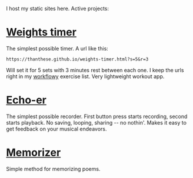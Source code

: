 I host my static sites here. Active projects:

# [Weights timer](https://thanthese.github.io/weights-timer.html)

The simplest possible timer. A url like this:

    https://thanthese.github.io/weights-timer.html?s=5&r=3

Will set it for 5 sets with 3 minutes rest between each one. I keep the urls
right in my [workflowy](https://workflowy.com) exercise list. Very lightweight
workout app.

# [Echo-er](https://thanthese.github.io/echo-er.html)

The simplest possible recorder. First button press starts recording, second
starts playback. No saving, looping, sharing -- no nothin'. Makes it easy to
get feedback on your musical endeavors.

# [Memorizer](https://thanthese.github.io/memorizer.html)

Simple method for memorizing poems. 
